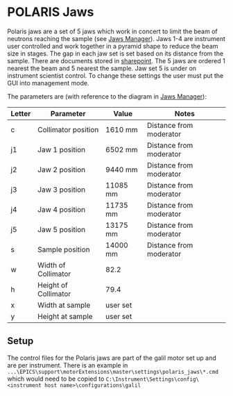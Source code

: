 # POLARIS Jaws

Polaris jaws are a set of 5 jaws which work in concert to limit the beam of neutrons reaching the sample (see [Jaws Manager](Jaws-Managers)). Jaws 1-4 are instrument user controlled and work together in a pyramid shape to reduce the beam size in stages. The gap in each jaw set is set based on its distance from the sample. There are documents stored in [sharepoint](http://stfc365.sharepoint.com/sites/ISISExperimentControls/ICP%20Discussions/POLARIS/polarisCalculations.zip). The 5 jaws are ordered 1 nearest the beam and 5 nearest the sample. 
Jaw set 5 is under on instrument scientist control. To change these settings the user must put the GUI into management mode. 

The parameters are (with reference to the diagram in [Jaws Manager](Jaws-Managers)):

Letter | Parameter | Value | Notes
--- | --------- | ----- | -----
c | Collimator position | 1610 mm |  Distance from moderator
j1 | Jaw 1 position | 6502 mm | Distance from moderator
j2 | Jaw 2 position | 9440 mm |  Distance from moderator
j3 | Jaw 3 position | 11085 mm |  Distance from moderator
j4 | Jaw 4 position | 11735 mm |  Distance from moderator
j5 | Jaw 5 position | 13175 mm |  Distance from moderator
s | Sample position | 14000 mm | Distance from moderator
w | Width of Collimator | 82.2 | 
h | Height of Collimator | 79.4 | 
x | Width at sample | user set |
y | Height at sample | user set |

## Setup

The control files for the Polaris jaws are part of the galil motor set up and are per instrument. There is an example in `...\EPICS\support\motorExtensions\master\settings\polaris_jaws\*.cmd` which would need to be copied to `C:\Instrument\Settings\config\<instrument host name>\configurations\galil`
